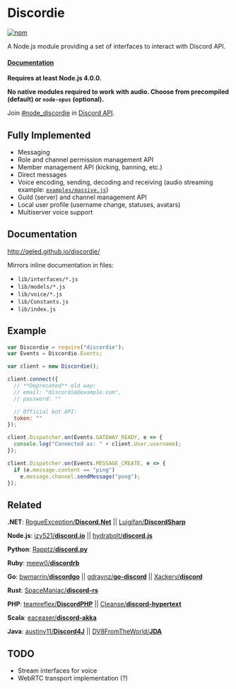 # Discordie

[![npm](https://img.shields.io/npm/dm/discordie.svg)](https://www.npmjs.com/package/discordie)

A Node.js module providing a set of interfaces to interact with Discord API.

#### [**Documentation**](http://qeled.github.io/discordie/)

**Requires at least Node.js 4.0.0.**

**No native modules required to work with audio. Choose from precompiled (default) or `node-opus` (optional).**

Join [#node_discordie](https://discord.gg/0SBTUU1wZTYM8nHo) in [Discord API](https://discord.gg/0SBTUU1wZTYM8nHo).

## Fully Implemented

* Messaging
* Role and channel permission management API
* Member management API (kicking, banning, etc.)
* Direct messages
* Voice encoding, sending, decoding and receiving
(audio streaming example: [`examples/massive.js`](https://github.com/qeled/discordie/blob/master/examples/massive.js))
* Guild (server) and channel management API
* Local user profile (username change, statuses, avatars)
* Multiserver voice support

## Documentation

http://qeled.github.io/discordie/

Mirrors inline documentation in files:
* `lib/interfaces/*.js`
* `lib/models/*.js`
* `lib/voice/*.js`
* `lib/Constants.js`
* `lib/index.js`

## Example

```js
var Discordie = require("discordie");
var Events = Discordie.Events;

var client = new Discordie();

client.connect({
  // **Deprecated** old way: 
  // email: "discordie@example.com",
  // password: ""

  // Official bot API:
  token: ""
});

client.Dispatcher.on(Events.GATEWAY_READY, e => {
  console.log("Connected as: " + client.User.username);
});

client.Dispatcher.on(Events.MESSAGE_CREATE, e => {
  if (e.message.content == "ping")
    e.message.channel.sendMessage("pong");
});
```

## Related

**.NET**:
[RogueException/**Discord.Net**](https://github.com/RogueException/Discord.Net) ||
[Luigifan/**DiscordSharp**](https://github.com/Luigifan/DiscordSharp)

**Node.js**:
[izy521/**discord.io**](https://github.com/izy521/discord.io) ||
[hydrabolt/**discord.js**](https://github.com/hydrabolt/discord.js)

**Python**:
[Rapptz/**discord.py**](https://github.com/Rapptz/discord.py)

**Ruby**:
[meew0/**discordrb**](https://github.com/meew0/discordrb)

**Go**:
[bwmarrin/**discordgo**](https://github.com/bwmarrin/discordgo) ||
[gdraynz/**go-discord**](https://github.com/gdraynz/go-discord) ||
[Xackery/**discord**](https://github.com/Xackery/discord)

**Rust**:
[SpaceManiac/**discord-rs**](https://github.com/SpaceManiac/discord-rs)

**PHP**:
[teamreflex/**DiscordPHP**](https://github.com/teamreflex/DiscordPHP) ||
[Cleanse/**discord-hypertext**](https://github.com/Cleanse/discord-hypertext)

**Scala**:
[eaceaser/**discord-akka**](https://github.com/eaceaser/discord-akka)

**Java**:
[austinv11/**Discord4J**](https://github.com/austinv11/Discord4J) ||
[DV8FromTheWorld/**JDA**](https://github.com/DV8FromTheWorld/JDA/)




## TODO

* Stream interfaces for voice
* WebRTC transport implementation (?)

